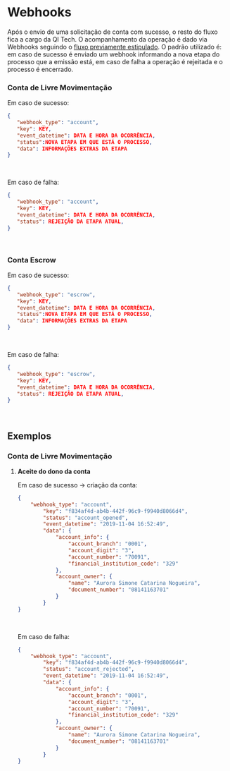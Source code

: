 # Webhooks

Após o envio de uma solicitação de conta com sucesso, o resto do fluxo
fica a cargo da QI Tech. O acompanhamento da operação é dado via
Webhooks seguindo o [fluxo previamente estipulado](?file=552). O padrão
utilizado é: em caso de sucesso é enviado um webhook informando a nova
etapa do processo que a emissão está, em caso de falha a operação é
rejeitada e o processo é encerrado.

### Conta de Livre Movimentação

Em caso de sucesso:

```json
{
   "webhook_type": "account",
   "key": KEY,
   "event_datetime": DATA E HORA DA OCORRÊNCIA,
   "status":NOVA ETAPA EM QUE ESTÁ O PROCESSO,
   "data": INFORMAÇÕES EXTRAS DA ETAPA
}
```
<br>


Em caso de falha:

```json
{
   "webhook_type": "account",
   "key": KEY,
   "event_datetime": DATA E HORA DA OCORRÊNCIA,
   "status": REJEIÇÃO DA ETAPA ATUAL,
}
```
<br>

### Conta Escrow

Em caso de sucesso:

```json
{
   "webhook_type": "escrow",
   "key": KEY,
   "event_datetime": DATA E HORA DA OCORRÊNCIA,
   "status":NOVA ETAPA EM QUE ESTÁ O PROCESSO,
   "data": INFORMAÇÕES EXTRAS DA ETAPA
}
```
<br>


Em caso de falha:

```json
{
   "webhook_type": "escrow",
   "key": KEY,
   "event_datetime": DATA E HORA DA OCORRÊNCIA,
   "status": REJEIÇÃO DA ETAPA ATUAL,
}
```
<br>

## Exemplos

### Conta de Livre Movimentação

1. **Aceite do dono da conta**

    Em caso de sucesso &rarr; criação da conta:
    ```json
    {
        "webhook_type": "account",
            "key": "f834af4d-ab4b-442f-96c9-f9940d8066d4",
            "status": "account_opened",
            "event_datetime": "2019-11-04 16:52:49",
            "data": {
                "account_info": {
                    "account_branch": "0001",
                    "account_digit": "3",
                    "account_number": "70091",
                    "financial_institution_code": "329"
                },
                "account_owner": {
                    "name": "Aurora Simone Catarina Nogueira",
                    "document_number": "08141163701"
                }
            }
    }
    ```
    <br>
 
    Em caso de falha:
    ```json
    {
        "webhook_type": "account",
            "key": "f834af4d-ab4b-442f-96c9-f9940d8066d4",
            "status": "account_rejected",
            "event_datetime": "2019-11-04 16:52:49",
            "data": {
                "account_info": {
                    "account_branch": "0001",
                    "account_digit": "3",
                    "account_number": "70091",
                    "financial_institution_code": "329"
                },
                "account_owner": {
                    "name": "Aurora Simone Catarina Nogueira",
                    "document_number": "08141163701"
                }
            }
    }
    ```
    <br>
